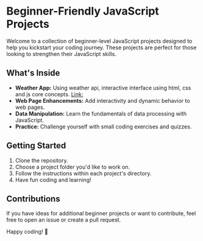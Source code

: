 # Beginner-Friendly JavaScript Projects

Welcome to a collection of beginner-level JavaScript projects designed to help you kickstart your coding journey. These projects are perfect for those looking to strengthen their JavaScript skills.

## What's Inside

- **Weather App:** Using weather api, interactive interface using html, css and js core concepts. [Link:](https://weather-api-101.netlify.app/)
- **Web Page Enhancements:** Add interactivity and dynamic behavior to web pages.
- **Data Manipulation:** Learn the fundamentals of data processing with JavaScript.
- **Practice:** Challenge yourself with small coding exercises and quizzes.

## Getting Started

1. Clone the repository.
2. Choose a project folder you'd like to work on.
3. Follow the instructions within each project's directory.
4. Have fun coding and learning!

## Contributions

If you have ideas for additional beginner projects or want to contribute, feel free to open an issue or create a pull request.

Happy coding! 🚀

